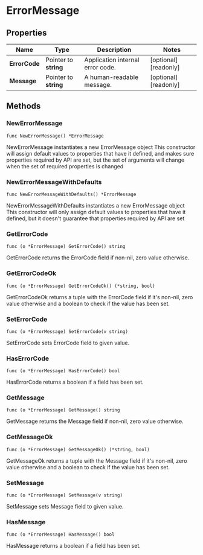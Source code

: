 # ErrorMessage

## Properties

|Name | Type | Description | Notes|
|------------ | ------------- | ------------- | -------------|
|**ErrorCode** | Pointer to **string** | Application internal error code. | [optional] [readonly] |
|**Message** | Pointer to **string** | A human-readable message. | [optional] [readonly] |

## Methods

### NewErrorMessage

`func NewErrorMessage() *ErrorMessage`

NewErrorMessage instantiates a new ErrorMessage object
This constructor will assign default values to properties that have it defined,
and makes sure properties required by API are set, but the set of arguments
will change when the set of required properties is changed

### NewErrorMessageWithDefaults

`func NewErrorMessageWithDefaults() *ErrorMessage`

NewErrorMessageWithDefaults instantiates a new ErrorMessage object
This constructor will only assign default values to properties that have it defined,
but it doesn't guarantee that properties required by API are set

### GetErrorCode

`func (o *ErrorMessage) GetErrorCode() string`

GetErrorCode returns the ErrorCode field if non-nil, zero value otherwise.

### GetErrorCodeOk

`func (o *ErrorMessage) GetErrorCodeOk() (*string, bool)`

GetErrorCodeOk returns a tuple with the ErrorCode field if it's non-nil, zero value otherwise
and a boolean to check if the value has been set.

### SetErrorCode

`func (o *ErrorMessage) SetErrorCode(v string)`

SetErrorCode sets ErrorCode field to given value.

### HasErrorCode

`func (o *ErrorMessage) HasErrorCode() bool`

HasErrorCode returns a boolean if a field has been set.

### GetMessage

`func (o *ErrorMessage) GetMessage() string`

GetMessage returns the Message field if non-nil, zero value otherwise.

### GetMessageOk

`func (o *ErrorMessage) GetMessageOk() (*string, bool)`

GetMessageOk returns a tuple with the Message field if it's non-nil, zero value otherwise
and a boolean to check if the value has been set.

### SetMessage

`func (o *ErrorMessage) SetMessage(v string)`

SetMessage sets Message field to given value.

### HasMessage

`func (o *ErrorMessage) HasMessage() bool`

HasMessage returns a boolean if a field has been set.


